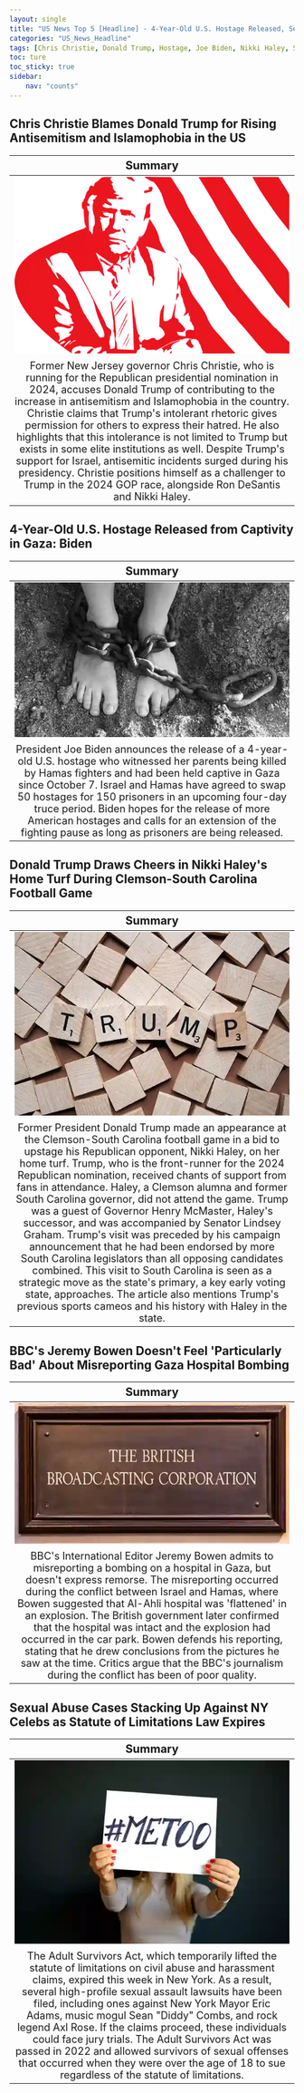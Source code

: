 ```yaml
---
layout: single
title: "US News Top 5 [Headline] - 4-Year-Old U.S. Hostage Released, Sexual Abuse Cases Stacking Up Against NY Celebs"
categories: "US_News_Headline"
tags: [Chris Christie, Donald Trump, Hostage, Joe Biden, Nikki Haley, South Carolina, BBC, Jeremy Bowen, Gaza, New York]
toc: ture
toc_sticky: true
sidebar:
    nav: "counts"
---
```


<style>
table th:first-of-type {
    width: 100%;
    font-size: 20px;
}
table td:nth-of-type(1) {
    width: 100%;
    font-size: 18px;
}
</style>

## Chris Christie Blames Donald Trump for Rising Antisemitism and Islamophobia in the US

Summary | 
:---:|
![](/assets/images/2023-11-27-US_News_Headline_231127_1-1.webp) |
Former New Jersey governor Chris Christie, who is running for the Republican presidential nomination in 2024, accuses Donald Trump of contributing to the increase in antisemitism and Islamophobia in the country. Christie claims that Trump's intolerant rhetoric gives permission for others to express their hatred. He also highlights that this intolerance is not limited to Trump but exists in some elite institutions as well. Despite Trump's support for Israel, antisemitic incidents surged during his presidency. Christie positions himself as a challenger to Trump in the 2024 GOP race, alongside Ron DeSantis and Nikki Haley. |

## 4-Year-Old U.S. Hostage Released from Captivity in Gaza: Biden

Summary | 
:---:|
![](/assets/images/2023-11-27-US_News_Headline_231127_1-2.webp) |
President Joe Biden announces the release of a 4-year-old U.S. hostage who witnessed her parents being killed by Hamas fighters and had been held captive in Gaza since October 7. Israel and Hamas have agreed to swap 50 hostages for 150 prisoners in an upcoming four-day truce period. Biden hopes for the release of more American hostages and calls for an extension of the fighting pause as long as prisoners are being released. |

## Donald Trump Draws Cheers in Nikki Haley's Home Turf During Clemson-South Carolina Football Game

Summary | 
:---:|
![](/assets/images/2023-11-27-US_News_Headline_231127_1-3.webp) |
Former President Donald Trump made an appearance at the Clemson-South Carolina football game in a bid to upstage his Republican opponent, Nikki Haley, on her home turf. Trump, who is the front-runner for the 2024 Republican nomination, received chants of support from fans in attendance. Haley, a Clemson alumna and former South Carolina governor, did not attend the game. Trump was a guest of Governor Henry McMaster, Haley's successor, and was accompanied by Senator Lindsey Graham. Trump's visit was preceded by his campaign announcement that he had been endorsed by more South Carolina legislators than all opposing candidates combined. This visit to South Carolina is seen as a strategic move as the state's primary, a key early voting state, approaches. The article also mentions Trump's previous sports cameos and his history with Haley in the state. |

## BBC's Jeremy Bowen Doesn't Feel 'Particularly Bad' About Misreporting Gaza Hospital Bombing

Summary | 
:---:|
![](/assets/images/2023-11-27-US_News_Headline_231127_1-4.webp) |
BBC's International Editor Jeremy Bowen admits to misreporting a bombing on a hospital in Gaza, but doesn't express remorse. The misreporting occurred during the conflict between Israel and Hamas, where Bowen suggested that Al-Ahli hospital was 'flattened' in an explosion. The British government later confirmed that the hospital was intact and the explosion had occurred in the car park. Bowen defends his reporting, stating that he drew conclusions from the pictures he saw at the time. Critics argue that the BBC's journalism during the conflict has been of poor quality. |

## Sexual Abuse Cases Stacking Up Against NY Celebs as Statute of Limitations Law Expires

Summary | 
:---:|
![](/assets/images/2023-11-27-US_News_Headline_231127_1-5.webp) |
The Adult Survivors Act, which temporarily lifted the statute of limitations on civil abuse and harassment claims, expired this week in New York. As a result, several high-profile sexual assault lawsuits have been filed, including ones against New York Mayor Eric Adams, music mogul Sean "Diddy" Combs, and rock legend Axl Rose. If the claims proceed, these individuals could face jury trials. The Adult Survivors Act was passed in 2022 and allowed survivors of sexual offenses that occurred when they were over the age of 18 to sue regardless of the statute of limitations. |